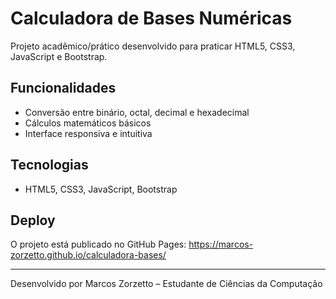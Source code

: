 # Calculadora de Bases Numéricas  
Projeto acadêmico/prático desenvolvido para praticar HTML5, CSS3, JavaScript e Bootstrap.  

## Funcionalidades  
- Conversão entre binário, octal, decimal e hexadecimal  
- Cálculos matemáticos básicos  
- Interface responsiva e intuitiva  

## Tecnologias  
- HTML5, CSS3, JavaScript, Bootstrap  


## Deploy  
O projeto está publicado no GitHub Pages: https://marcos-zorzetto.github.io/calculadora-bases/ 

---
Desenvolvido por Marcos Zorzetto – Estudante de Ciências da Computação  





